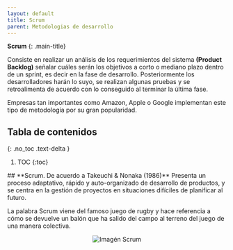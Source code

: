 ```yaml
---
layout: default
title: Scrum
parent: Metodologias de desarrollo
---
```


**Scrum**
{: .main-title}

Consiste en realizar un análisis de los requerimientos del sistema **(Product Backlog)** señalar cuáles serán los objetivos a corto o mediano plazo dentro de un sprint, es decir en la fase de desarrollo. Posteriormente los desarrolladores harán lo suyo, se realizan algunas pruebas y se retroalimenta de acuerdo con lo conseguido al terminar la última fase.

Empresas tan importantes como Amazon, Apple o Google implementan este tipo de metodología por su gran popularidad.

## Tabla de contenidos
{: .no_toc .text-delta }

1. TOC
{:toc}

<div class="code-example" markdown="1">
## **Scrum. De acuerdo a Takeuchi & Nonaka (1986)**
Presenta un proceso adaptativo, rápido y auto-organizado de desarrollo de productos, y se centra en la gestión de proyectos en situaciones difíciles de planificar al futuro. 

La palabra Scrum viene del famoso juego de rugby y hace referencia a cómo se devuelve un balón que ha salido del campo al terreno del juego de una manera colectiva.
</div>

<div class="code-example" markdown="1" style="text-align:center; padding:0px
">

<img src="https://raw.githubusercontent.com/SanRM/notas-de-aprendizaje/main/docs/metodologias_de_desarrollo/scrum.png" alt="Imagén Scrum">

</div>